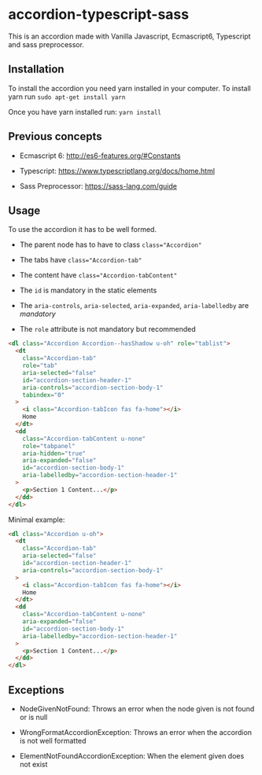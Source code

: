 # accordion-typescript-sass
This is an accordion made with Vanilla Javascript, Ecmascript6, Typescript and sass preprocessor.
  
  
## Installation
To install the accordion you need yarn installed in your computer.
To install yarn run `sudo apt-get install yarn`

Once you have yarn installed run: `yarn install`

## Previous concepts

- Ecmascript 6: http://es6-features.org/#Constants

- Typescript: https://www.typescriptlang.org/docs/home.html

- Sass Preprocessor: https://sass-lang.com/guide


## Usage
To use the accordion it has to be well formed.

- The parent node has to have to class  `class="Accordion"`

- The tabs have `class="Accordion-tab"`

- The content have `class="Accordion-tabContent"`

- The `id` is mandatory in the static elements

- The `aria-controls`, `aria-selected`, `aria-expanded`, `aria-labelledby` are *mandatory* 

- The `role` attribute is not mandatory but recommended


```html
<dl class="Accordion Accordion--hasShadow u-oh" role="tablist">
  <dt
    class="Accordion-tab"
    role="tab"
    aria-selected="false"
    id="accordion-section-header-1"
    aria-controls="accordion-section-body-1"
    tabindex="0"
  >
    <i class="Accordion-tabIcon fas fa-home"></i>
    Home
  </dt>
  <dd
    class="Accordion-tabContent u-none"
    role="tabpanel"
    aria-hidden="true"
    aria-expanded="false"
    id="accordion-section-body-1"
    aria-labelledby="accordion-section-header-1"
  >
    <p>Section 1 Content...</p>
  </dd>
</dl>
```
Minimal example:

```html
<dl class="Accordion u-oh">
  <dt
    class="Accordion-tab"
    aria-selected="false"
    id="accordion-section-header-1"
    aria-controls="accordion-section-body-1"
  >
    <i class="Accordion-tabIcon fas fa-home"></i>
    Home
  </dt>
  <dd
    class="Accordion-tabContent u-none"
    aria-expanded="false"
    id="accordion-section-body-1"
    aria-labelledby="accordion-section-header-1"
  >
    <p>Section 1 Content...</p>
  </dd>
</dl>
```

## Exceptions
- NodeGivenNotFound: Throws an error when the node given is not found or is null

- WrongFormatAccordionException: Throws an error when the accordion is not well formatted

- ElementNotFoundAccordionException: When the element given does not exist



